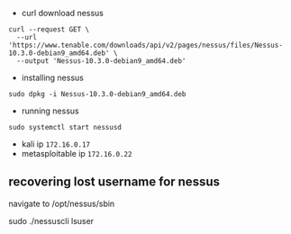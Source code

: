  - curl download nessus
```
curl --request GET \
  --url 'https://www.tenable.com/downloads/api/v2/pages/nessus/files/Nessus-10.3.0-debian9_amd64.deb' \
  --output 'Nessus-10.3.0-debian9_amd64.deb'
```
 - installing nessus

```
sudo dpkg -i Nessus-10.3.0-debian9_amd64.deb         
```
 - running nessus

```
sudo systemctl start nessusd
```
 - kali ip
```172.16.0.17```
 - metasploitable ip
```172.16.0.22```

## recovering lost username for nessus

navigate to /opt/nessus/sbin

sudo ./nessuscli lsuser
